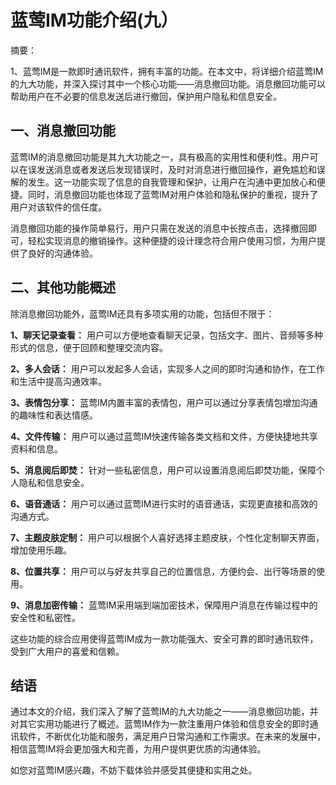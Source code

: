 # 蓝莺IM功能介绍(九）

摘要：  

1、蓝莺IM是一款即时通讯软件，拥有丰富的功能。在本文中，将详细介绍蓝莺IM的九大功能，并深入探讨其中一个核心功能——消息撤回功能。消息撤回功能可以帮助用户在不必要的信息发送后进行撤回，保护用户隐私和信息安全。



## 一、消息撤回功能

蓝莺IM的消息撤回功能是其九大功能之一，具有极高的实用性和便利性。用户可以在误发送消息或者发送后发现错误时，及时对消息进行撤回操作，避免尴尬和误解的发生。这一功能实现了信息的自我管理和保护，让用户在沟通中更加放心和便捷。同时，消息撤回功能也体现了蓝莺IM对用户体验和隐私保护的重视，提升了用户对该软件的信任度。

消息撤回功能的操作简单易行，用户只需在发送的消息中长按点击，选择撤回即可，轻松实现消息的撤销操作。这种便捷的设计理念符合用户使用习惯，为用户提供了良好的沟通体验。



## 二、其他功能概述

除消息撤回功能外，蓝莺IM还具有多项实用的功能，包括但不限于：

**1、聊天记录查看：** 用户可以方便地查看聊天记录，包括文字、图片、音频等多种形式的信息，便于回顾和整理交流内容。

**2、多人会话：** 用户可以发起多人会话，实现多人之间的即时沟通和协作，在工作和生活中提高沟通效率。

**3、表情包分享：** 蓝莺IM内置丰富的表情包，用户可以通过分享表情包增加沟通的趣味性和表达情感。

**4、文件传输：** 用户可以通过蓝莺IM快速传输各类文档和文件，方便快捷地共享资料和信息。

**5、消息阅后即焚：** 针对一些私密信息，用户可以设置消息阅后即焚功能，保障个人隐私和信息安全。

**6、语音通话：** 用户可以通过蓝莺IM进行实时的语音通话，实现更直接和高效的沟通方式。

**7、主题皮肤定制：** 用户可以根据个人喜好选择主题皮肤，个性化定制聊天界面，增加使用乐趣。

**8、位置共享：** 用户可以与好友共享自己的位置信息，方便约会、出行等场景的使用。

**9、消息加密传输：** 蓝莺IM采用端到端加密技术，保障用户消息在传输过程中的安全性和私密性。

这些功能的综合应用使得蓝莺IM成为一款功能强大、安全可靠的即时通讯软件，受到广大用户的喜爱和信赖。



## 结语

通过本文的介绍，我们深入了解了蓝莺IM的九大功能之一——消息撤回功能，并对其它实用功能进行了概述。蓝莺IM作为一款注重用户体验和信息安全的即时通讯软件，不断优化功能和服务，满足用户日常沟通和工作需求。在未来的发展中，相信蓝莺IM将会更加强大和完善，为用户提供更优质的沟通体验。

如您对蓝莺IM感兴趣，不妨下载体验并感受其便捷和实用之处。